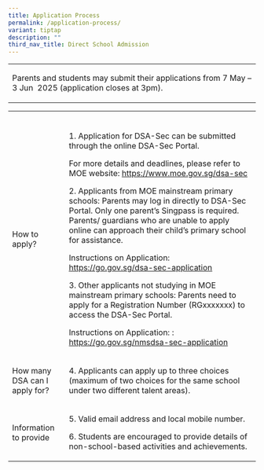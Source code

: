 ```yaml
---
title: Application Process
permalink: /application-process/
variant: tiptap
description: ""
third_nav_title: Direct School Admission
---
```

<table style="minWidth: 25px">
<colgroup>
<col>
</colgroup>
<tbody>
<tr>
<td rowspan="1" colspan="1">
<p>Parents and students may submit their applications from 7 May – 3 Jun&nbsp;
2025 (application closes at 3pm).</p>
</td>
</tr>
</tbody>
</table>
<table style="minWidth: 50px">
<colgroup>
<col>
<col>
</colgroup>
<tbody>
<tr>
<td rowspan="1" colspan="1">
<p></p>
</td>
<td rowspan="1" colspan="1">
<p></p>
</td>
</tr>
<tr>
<td rowspan="1" colspan="1">
<p>How to apply?</p>
</td>
<td rowspan="1" colspan="1">
<p>1. Application for DSA-Sec can be submitted through the online DSA-Sec
Portal.&nbsp;</p>
<p>For more details and deadlines, please refer to MOE website: <a href="https://www.moe.gov.sg/dsa-sec" rel="noopener noreferrer nofollow" target="_blank"><u>https://www.moe.gov.sg/dsa-sec</u></a>
</p>
<p></p>
<p>2. Applicants from MOE mainstream primary schools: Parents may log in
directly to DSA-Sec Portal. Only one parent’s Singpass is required. Parents/
guardians who are unable to apply online can approach their child’s primary
school for assistance.</p>
<p></p>
<p>Instructions on Application: <a href="https://go.gov.sg/dsa-sec-application" rel="noopener noreferrer nofollow" target="_blank"><u>https://go.gov.sg/dsa-sec-application</u></a>
</p>
<p></p>
<p>3. Other applicants not studying in MOE mainstream primary schools: Parents
need to apply for a Registration Number (RGxxxxxxx) to access the DSA-Sec
Portal.</p>
<p></p>
<p>Instructions on Application: : <a href="https://go.gov.sg/nmsdsa-sec-application" rel="noopener noreferrer nofollow" target="_blank">https://go.gov.sg/nmsdsa-sec-application</a>
</p>
<p></p>
</td>
</tr>
<tr>
<td rowspan="1" colspan="1">
<p>How many DSA can I apply for?</p>
</td>
<td rowspan="1" colspan="1">
<p>4. Applicants can apply up to three choices (maximum of two choices for
the same school under two different talent areas).</p>
</td>
</tr>
<tr>
<td rowspan="1" colspan="1">
<p>Information to provide</p>
</td>
<td rowspan="1" colspan="1">
<p>5. Valid email address and local mobile number.&nbsp;</p>
<p>6. Students are encouraged to provide&nbsp;details of non-school-based
activities and achievements.</p>
</td>
</tr>
</tbody>
</table>
<h4></h4>
<p></p>
